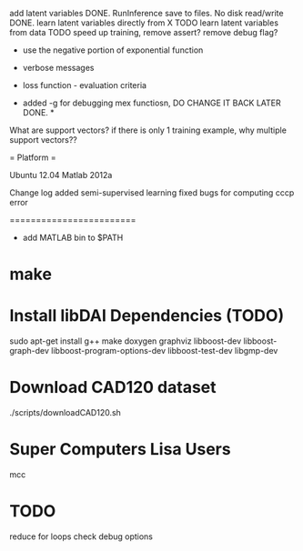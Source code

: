 add latent variables DONE.
RunInference save to files. No disk read/write DONE.
learn latent variables directly from X TODO
learn latent variables from data TODO
speed up training, remove assert? remove debug flag?

* use the negative portion of exponential function
* verbose messages
* loss function - evaluation criteria

* added -g for debugging mex functiosn, DO CHANGE IT BACK LATER DONE. *

What are support vectors? if there is only 1 training example, why multiple support vectors??

= Platform =

Ubuntu 12.04
Matlab 2012a

Change log
 added semi-supervised learning
 fixed bugs for computing cccp error

========================
* add MATLAB bin to $PATH

make
=========================

Install libDAI Dependencies (TODO)
===========================

  sudo apt-get install g++ make doxygen graphviz libboost-dev libboost-graph-dev libboost-program-options-dev libboost-test-dev libgmp-dev

Download CAD120 dataset
=======================

   ./scripts/downloadCAD120.sh


Super Computers Lisa Users
==========================

 mcc

TODO
====

  reduce for loops
  check debug options




